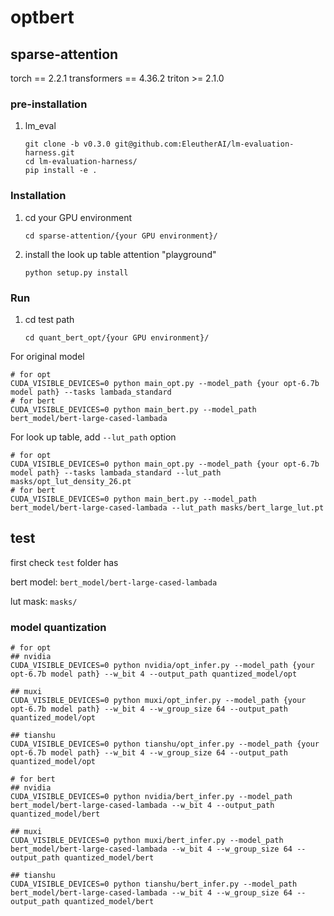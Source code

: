 # optbert


## sparse-attention
torch == 2.2.1
transformers == 4.36.2
triton >= 2.1.0
### pre-installation
1. lm_eval
    ```
    git clone -b v0.3.0 git@github.com:EleutherAI/lm-evaluation-harness.git
    cd lm-evaluation-harness/
    pip install -e .
    ```
### Installation
1.  cd your GPU environment
    ```
    cd sparse-attention/{your GPU environment}/
    ```
2.  install the look up table attention "playground"
    ```
    python setup.py install
    ```

### Run
1.  cd test path
    ```
    cd quant_bert_opt/{your GPU environment}/
    ```
For original model
```
# for opt
CUDA_VISIBLE_DEVICES=0 python main_opt.py --model_path {your opt-6.7b model path} --tasks lambada_standard
# for bert
CUDA_VISIBLE_DEVICES=0 python main_bert.py --model_path bert_model/bert-large-cased-lambada
```

For look up table, add `--lut_path` option
```
# for opt
CUDA_VISIBLE_DEVICES=0 python main_opt.py --model_path {your opt-6.7b model path} --tasks lambada_standard --lut_path masks/opt_lut_density_26.pt
# for bert
CUDA_VISIBLE_DEVICES=0 python main_bert.py --model_path bert_model/bert-large-cased-lambada --lut_path masks/bert_large_lut.pt
```

## test
first check `test` folder has 

bert model: `bert_model/bert-large-cased-lambada`

lut mask: `masks/`

### model quantization

```
# for opt
## nvidia
CUDA_VISIBLE_DEVICES=0 python nvidia/opt_infer.py --model_path {your opt-6.7b model path} --w_bit 4 --output_path quantized_model/opt

## muxi
CUDA_VISIBLE_DEVICES=0 python muxi/opt_infer.py --model_path {your opt-6.7b model path} --w_bit 4 --w_group_size 64 --output_path quantized_model/opt

## tianshu
CUDA_VISIBLE_DEVICES=0 python tianshu/opt_infer.py --model_path {your opt-6.7b model path} --w_bit 4 --w_group_size 64 --output_path quantized_model/opt
```

```
# for bert
## nvidia
CUDA_VISIBLE_DEVICES=0 python nvidia/bert_infer.py --model_path bert_model/bert-large-cased-lambada --w_bit 4 --output_path quantized_model/bert

## muxi
CUDA_VISIBLE_DEVICES=0 python muxi/bert_infer.py --model_path bert_model/bert-large-cased-lambada --w_bit 4 --w_group_size 64 --output_path quantized_model/bert

## tianshu
CUDA_VISIBLE_DEVICES=0 python tianshu/bert_infer.py --model_path bert_model/bert-large-cased-lambada --w_bit 4 --w_group_size 64 --output_path quantized_model/bert
```

